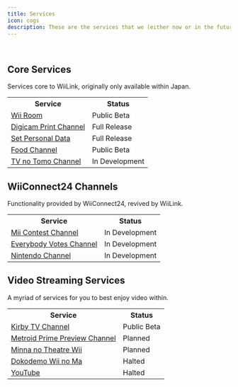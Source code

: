 ```yaml
---
title: Services
icon: cogs
description: These are the services that we (either now or in the future) maintain and their current state in development.
---
```


<br>
<div class="center">

## Core Services

Services core to WiiLink, originally only available within Japan.
<table>
    <tr>
        <th>Service</th>
        <th>Status</th>
    </tr>
    <tr>
        <td> <a href="/services/wii-room">Wii Room</a> </td>
        <td class="publicly-available">Public Beta</td>
    </tr>
    <tr>
        <td> <a href="/services/digicam">Digicam Print Channel</a> </td>
        <td class="publicly-available">Full Release</td>
    </tr>
    <tr>
        <td> <a href="/services/spd">Set Personal Data</a> </td>
        <td class="publicly-available">Full Release</td>
    </tr>
    <tr>
        <td> <a href="/services/food">Food Channel</a> </td>
        <td class="publicly-available">Public Beta</td>
    </tr>
    <tr>
        <td> <a href="/services/tv-helper">TV no Tomo Channel</a> </td>
        <td class="in-development">In Development</td>
    </tr>
</table>

## WiiConnect24 Channels

Functionality provided by WiiConnect24, revived by WiiLink.

<table>
    <tr>
        <th>Service</th>
        <th>Status</th>
    </tr>
        <tr>
        <td> <a href="/services/w/contest">Mii Contest Channel</a> </td>
        <td class="in-development">In Development</td>
    </tr>
    <tr>
        <td> <a href="/services/w/politics">Everybody Votes Channel</a> </td>
        <td class="in-development">In Development</td>
    </tr>
    <tr>
        <td> <a href="/services/w/nintendo">Nintendo Channel</a> </td>
        <td class="in-development">In Development</td>
    </tr>
</table>

## Video Streaming Services

A myriad of services for you to best enjoy video within.

<table>
    <tr>
        <th>Service</th>
        <th>Status</th>
    </tr>
    <tr>
        <td> <a href="/services/s/kirby-tv">Kirby TV Channel</a> </td>
        <td class="publicly-available">Public Beta</td>
    </tr>
    <tr>
        <td> <a href="#">Metroid Prime Preview Channel</a> </td>
        <td class="in-development">Planned</td>
    </tr>
    <tr>
        <td> <a href="/services/s/theatre">Minna no Theatre Wii</a> </td>
        <td class="in-development">Planned</td>
    </tr>
    <tr>
        <td> <a href="/services/dokodemo">Dokodemo Wii no Ma</a> </td>
        <td class="not-started">Halted</td>
    </tr>
    <tr>
        <td> <a href="/services/s/youtube">YouTube</a> </td>
        <td class="not-started">Halted</td>
    </tr>
</table>

</div>
